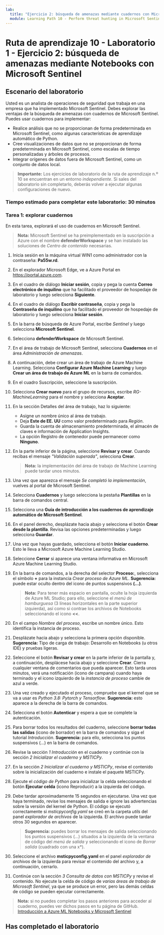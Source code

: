 ```yaml
---
lab:
  title: "Ejercicio 2: búsqueda de amenazas mediante cuadernos con Microsoft\_Sentinel"
  module: Learning Path 10 - Perform threat hunting in Microsoft Sentinel
---
```


# Ruta de aprendizaje 10 - Laboratorio 1 - Ejercicio 2: búsqueda de amenazas mediante Notebooks con Microsoft Sentinel

## Escenario del laboratorio

Usted es un analista de operaciones de seguridad que trabaja en una empresa que ha implementado Microsoft Sentinel. Debes explorar las ventajas de la búsqueda de amenazas con cuadernos de Microsoft Sentinel. Puedes usar cuadernos para implementar:

- Realice análisis que no se proporcionan de forma predeterminada en Microsoft Sentinel, como algunas características de aprendizaje automático de Python.
- Cree visualizaciones de datos que no se proporcionan de forma predeterminada en Microsoft Sentinel, como escalas de tiempo personalizadas y árboles de procesos.
- Integrar orígenes de datos fuera de Microsoft Sentinel, como un conjunto de datos local.

>**Importante:** Los ejercicios de laboratorio de la ruta de aprendizaje n.º 10 se encuentran en un entorno *independiente*. Si sales del laboratorio sin completarlo, deberás volver a ejecutar algunas configuraciones de nuevo.

### Tiempo estimado para completar este laboratorio: 30 minutos

### Tarea 1: explorar cuadernos

En esta tarea, explorará el uso de cuadernos en Microsoft Sentinel.

>**Nota:** Microsoft Sentinel se ha preimplementado en la suscripción a Azure con el nombre **defenderWorkspace** y se han instalado las soluciones de *Centro de contenido* necesarias.

1. Inicia sesión en la máquina virtual WIN1 como administrador con la contraseña: **Pa55w.rd**.  

1. En el explorador Microsoft Edge, ve a Azure Portal en <https://portal.azure.com>.

1. En el cuadro de diálogo **Iniciar sesión**, copia y pega la cuenta **Correo electrónico de inquilino** que ha facilitado el proveedor de hospedaje de laboratorio y luego selecciona **Siguiente**.

1. En el cuadro de diálogo **Escribir contraseña**, copia y pega la **Contraseña de inquilino** que ha facilitado el proveedor de hospedaje de laboratorio y luego selecciona **Iniciar sesión**.

1. En la barra de búsqueda de Azure Portal, escribe *Sentinel* y luego selecciona **Microsoft Sentinel**.

1. Selecciona **defenderWorkspace** de Microsoft Sentinel.

1. En el área de trabajo de Microsoft Sentinel, selecciona **Cuadernos** en el área *Administración de amenazas*.

1. A continuación, debe crear un área de trabajo de Azure Machine Learning. Selecciona **Configurar Azure Machine Learning** y luego **Crear un área de trabajo de Azure ML** en la barra de comandos.

1. En el cuadro Suscripción, seleccione la suscripción.

1. Selecciona **Crear nuevo** para el grupo de recursos, escribe *RG-MachineLearning* para el nombre y selecciona **Aceptar**. 

1. En la sección Detalles del área de trabajo, haz lo siguiente:

     - Asigne un nombre único al área de trabajo.
     - Deja **Este de EE. UU** como valor predeterminado para *Región*.
     - Guarda la cuenta de almacenamiento predeterminada, el almacén de claves e información de Application Insights.
     - La opción Registro de contenedor puede permanecer como **Ninguno**.

1. En la parte inferior de la página, seleccione **Revisar y crear**. Cuando recibas el mensaje *"Validación superada"*, selecciona **Crear**. 

     >**Nota:** la implementación del área de trabajo de Machine Learning puede tardar unos minutos.

1. Una vez que aparezca el mensaje *Se completó la implementación*, vuelves al portal de Microsoft Sentinel.

1. Selecciona **Cuadernos** y luego selecciona la pestaña **Plantillas** en la barra de comandos central. 

1. Selecciona una **Guía de introducción a los cuadernos de aprendizaje automático de Microsoft Sentinel**.

1. En el panel derecho, desplázate hacia abajo y selecciona el botón **Crear desde la plantilla**. Revisa las opciones predeterminadas y luego selecciona **Guardar**.

1. Una vez que hayas guardado, selecciona el botón **Iniciar cuaderno**. Esto le lleva a Microsoft Azure Machine Learning Studio.

1. Seleccione **Cerrar** si aparece una ventana informativa en Microsoft Azure Machine Learning Studio.

1. En la barra de comandos, a la derecha del selector **Proceso:**, selecciona el símbolo **+** para la instancia *Crear proceso de Azure ML*. **Sugerencia:** puede estar oculto dentro del icono de puntos suspensivos **(...)**.

     >**Nota:** Para tener más espacio en pantalla, oculte la hoja izquierda de Azure ML Studio; para ello, seleccione el *menú de hamburguesa* (3 líneas horizontales en la parte superior izquierda), así como si contrae los archivos de Notebooks seleccionando el icono **<<**.

1. En el campo *Nombre del proceso*, escribe un nombre único. Esto identifica la instancia de proceso.

1. Desplázate hacia abajo y selecciona la primera opción disponible. **Sugerencia:** Tipo de carga de trabajo: Desarrollo en Notebooks (u otros IDE) y pruebas ligeras.

1. Seleccione el botón **Revisar y crear** en la parte inferior de la pantalla y, a continuación, desplácese hacia abajo y seleccione **Crear**. Cierra cualquier ventana de comentarios que pueda aparecer. Esto tarda unos minutos, verá una notificación (icono de campana) cuando haya terminado y el icono izquierdo de la *instancia de proceso* cambie de azul a verde.

1. Una vez creado y ejecutado el proceso, compruebe que el kernel que se va a usar es *Python 3.8: Pytorch y Tensorflow*. **Sugerencia:** esto aparece a la derecha de la barra de comandos.

1. Selecciona el botón **Autenticar** y espera a que se complete la autenticación.

1. Para borrar todos los resultados del cuaderno, seleccione **borrar todas las salidas** (icono de borrador) en la barra de comandos y siga el tutorial *Introducción*. **Sugerencia:** para ello, selecciona los puntos suspensivos (...) en la barra de comandos.

1. Revise la sección *1 Introducción* en el cuaderno y continúe con la sección *2 Inicializar el cuaderno y MSTICPy*.

1. En la sección *2 Inicializar el cuaderno y MSTICPy*, revise el contenido sobre la inicialización del cuaderno e instale el paquete MSTICPy.

1. Ejecute el *código de Python* para inicializar la celda seleccionando el botón **Ejecutar celda** (icono Reproducir) a la izquierda del código.

1. Debe tardar aproximadamente 15 segundos en ejecutarse. Una vez que haya terminado, revise los mensajes de salida e ignore las advertencias sobre la versión del kernel de Python. El código se ejecutó correctamente si *msticpyconfig.yaml* se creó en la carpeta *utils* del panel *explorador de archivos* de la izquierda. El archivo puede tardar otros 30 segundos en aparecer.

    >**Sugerencia:** puedes borrar los mensajes de salida seleccionando los puntos suspensivos (...) situados a la izquierda de la ventana de código del *menú de salida* y seleccionando el icono de *Borrar salida* (cuadrado con una x*).

1. Seleccione el archivo **msticpyconfig.yaml** en el panel *explorador de archivos* de la izquierda para revisar el contenido del archivo y, a continuación, cerrarlo.

1. Continúe con la sección *3 Consulta de datos con MSTICPy* y revise el contenido. No ejecute la celda de código de *varias áreas de trabajo de Microsoft Sentinel*, ya que se produce un error, pero las demás celdas de código se pueden ejecutar correctamente.

>**Nota:** si no puedes completar los pasos anteriores para acceder al cuaderno, puedes ver dichos pasos en tu página de GitHub. [Introducción a Azure ML Notebooks y Microsoft Sentinel](https://nbviewer.org/github/Azure/Azure-Sentinel-Notebooks/blob/master/A%20Getting%20Started%20Guide%20For%20Azure%20Sentinel%20ML%20Notebooks.ipynb) 

## Has completado el laboratorio
